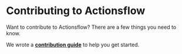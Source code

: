 # Contributing to Actionsflow

Want to contribute to Actionsflow? There are a few things you need to know.

We wrote a **[contribution guide](/docs/contributing.md)** to help you get started.
